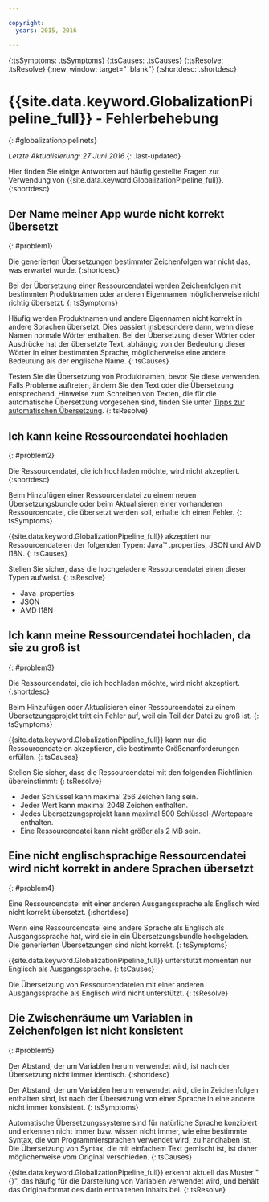 ```yaml
---

copyright:
  years: 2015, 2016

---
```


{:tsSymptoms: .tsSymptoms} 
{:tsCauses: .tsCauses} 
{:tsResolve: .tsResolve} 
{:new_window: target="_blank"}
{:shortdesc: .shortdesc}

# {{site.data.keyword.GlobalizationPipeline_full}} - Fehlerbehebung
{: #globalizationpipelinets}

*Letzte Aktualisierung: 27 Juni 2016*
{: .last-updated}

Hier finden Sie einige Antworten auf häufig gestellte Fragen zur Verwendung von {{site.data.keyword.GlobalizationPipeline_full}}.
{:shortdesc}


## Der Name meiner App wurde nicht korrekt übersetzt
{: #problem1}

Die generierten Übersetzungen bestimmter Zeichenfolgen war nicht das, was erwartet wurde.
{:shortdesc}

Bei der Übersetzung einer Ressourcendatei werden Zeichenfolgen mit bestimmten Produktnamen oder anderen Eigennamen möglicherweise nicht richtig übersetzt.
{: tsSymptoms}

Häufig werden Produktnamen und andere Eigennamen nicht korrekt in andere Sprachen übersetzt. Dies passiert insbesondere dann, wenn diese Namen normale Wörter enthalten. Bei der Übersetzung dieser Wörter oder Ausdrücke hat der übersetzte Text, abhängig von der Bedeutung dieser Wörter in einer bestimmten Sprache, möglicherweise eine andere Bedeutung als der englische Name.
{: tsCauses}

Testen Sie die Übersetzung von Produktnamen, bevor Sie diese verwenden. Falls Probleme auftreten, ändern Sie den Text oder die Übersetzung entsprechend. Hinweise zum Schreiben von Texten, die für die automatische Übersetzung vorgesehen sind, finden Sie unter [Tipps zur automatischen Übersetzung](./tips.html#globalizationpipeline_tips).
{: tsResolve}



## Ich kann keine Ressourcendatei hochladen
{: #problem2}

Die Ressourcendatei, die ich hochladen möchte, wird nicht akzeptiert.
{:shortdesc}

Beim Hinzufügen einer Ressourcendatei zu einem neuen Übersetzungsbundle oder beim Aktualisieren einer vorhandenen Ressourcendatei, die übersetzt werden soll, erhalte ich einen Fehler.
{: tsSymptoms}

{{site.data.keyword.GlobalizationPipeline_full}} akzeptiert nur Ressourcendateien der folgenden Typen: Java™ .properties, JSON und AMD I18N.
{: tsCauses}

Stellen Sie sicher, dass die hochgeladene Ressourcendatei einen dieser Typen aufweist.
{: tsResolve}
* Java .properties
* JSON
* AMD I18N



## Ich kann meine Ressourcendatei hochladen, da sie zu groß ist
{: #problem3}

Die Ressourcendatei, die ich hochladen möchte, wird nicht akzeptiert.
{:shortdesc}

Beim Hinzufügen oder Aktualisieren einer Ressourcendatei zu einem Übersetzungsprojekt tritt ein Fehler auf, weil ein Teil der Datei zu groß ist.
{: tsSymptoms}

{{site.data.keyword.GlobalizationPipeline_full}} kann nur die Ressourcendateien akzeptieren, die bestimmte Größenanforderungen erfüllen.
{: tsCauses}

Stellen Sie sicher, dass die Ressourcendatei mit den folgenden Richtlinien übereinstimmt:
{: tsResolve}
* Jeder Schlüssel kann maximal 256 Zeichen lang sein. 
* Jeder Wert kann maximal 2048 Zeichen enthalten. 
* Jedes Übersetzungsprojekt kann maximal 500 Schlüssel-/Wertepaare enthalten. 
* Eine Ressourcendatei kann nicht größer als 2 MB sein.



## Eine nicht englischsprachige Ressourcendatei wird nicht korrekt in andere Sprachen übersetzt
{: #problem4}

Eine Ressourcendatei mit einer anderen Ausgangssprache als Englisch wird nicht korrekt übersetzt.
{:shortdesc}

Wenn eine Ressourcendatei eine andere Sprache als Englisch als Ausgangssprache hat, wird sie in ein Übersetzungsbundle hochgeladen. Die generierten Übersetzungen sind nicht korrekt.
{: tsSymptoms}

{{site.data.keyword.GlobalizationPipeline_full}} unterstützt momentan nur Englisch als Ausgangssprache.
{: tsCauses}

Die Übersetzung von Ressourcendateien mit einer anderen Ausgangssprache als Englisch wird nicht unterstützt.
{: tsResolve}



## Die Zwischenräume um Variablen in Zeichenfolgen ist nicht konsistent
{: #problem5}

Der Abstand, der um Variablen herum verwendet wird, ist nach der Übersetzung nicht immer identisch.
{:shortdesc}

Der Abstand, der um Variablen herum verwendet wird, die in Zeichenfolgen enthalten sind, ist nach der Übersetzung von einer Sprache in eine andere nicht immer konsistent.
{: tsSymptoms}

Automatische Übersetzungssysteme sind für natürliche Sprache konzipiert und erkennen nicht immer bzw. wissen nicht immer, wie eine bestimmte Syntax, die von Programmiersprachen verwendet wird, zu handhaben ist. Die Übersetzung von Syntax, die mit einfachem Text gemischt ist, ist daher möglicherweise vom Original verschieden.
{: tsCauses}

{{site.data.keyword.GlobalizationPipeline_full}} erkennt aktuell das Muster "{}", das häufig für die Darstellung von Variablen verwendet wird, und behält das Originalformat des darin enthaltenen Inhalts bei.
{: tsResolve}
